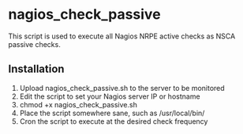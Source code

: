 nagios_check_passive
====================

This script is used to execute all Nagios NRPE active checks as NSCA passive checks.

Installation
------------

1. Upload nagios_check_passive.sh to the server to be monitored
2. Edit the script to set your Nagios server IP or hostname
3. chmod +x nagios_check_passive.sh
4. Place the script somewhere sane, such as /usr/local/bin/
5. Cron the script to execute at the desired check frequency